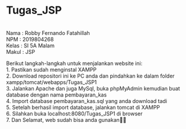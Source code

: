 # Tugas_JSP
<br>Nama : Robby Fernando Fatahillah
<br>NPM : 2019804268
<br>Kelas : SI 5A Malam
<br>Makul : JSP

<p>Berikut langkah-langkah untuk menjalankan website ini:<br>
1. Pastikan sudah menginstal XAMPP<br>
2. Download repositori ini ke PC anda dan pindahkan ke dalam folder xampp/tomcat/webapps/Tugas_JSP1<br>
3. Jalankan Apache dan juga MySql, buka phpMyAdmin kemudian buat database dengan nama pembayaran_kas<br>
4. Import database pembayaran_kas.sql  yang anda download tadi<br>
5. Setelah berhasil import database, jalankan tomcat di XAMPP<br>
6. Silahkan buka localhost:8080/Tugas_JSP1 di browser<br>
7. Dan Selamat, web sudah bisa anda gunakan🤞🤍

